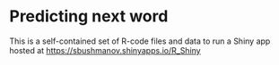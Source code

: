Predicting next word
=========

This is a self-contained set of R-code files and data to run
a Shiny app hosted at
https://sbushmanov.shinyapps.io/R_Shiny
